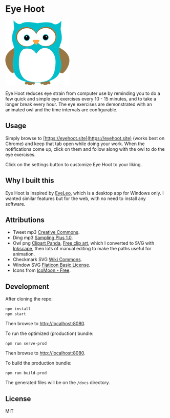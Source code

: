# Eye Hoot

![Owl](images/owl-small.png "Owl")

Eye Hoot reduces eye strain from computer use by reminding you to do a few quick and simple eye exercises every 10 - 15 minutes, and to take a longer break every hour. The eye exercises are demonstrated with an animated owl and the time intervals are configurable.

## Usage

Simply browse to [https://eyehoot.site](https://eyehoot.site) (works best on Chrome) and keep that tab open while doing your work.
When the notifications come up, click on them and follow along with the owl to do the eye exercises.

Click on the settings button to customize Eye Hoot to your liking.

## Why I built this

Eye Hoot is inspired by [EyeLeo](http://eyeleo.com/overview), which is a desktop app for Windows only.
I wanted similar features but for the web, with no need to install any software.

## Attributions

* Tweet mp3 [Creative Commons](https://notificationsounds.com/message-tones/rvrb2-15).
* Ding mp3 [Sampling Plus 1.0](http://soundbible.com/1424-Air-Plane-Ding.html).
* Owl png [Clipart Panda](http://www.clipartpanda.com/clipart_images/owl-clipart-post-3-4374931), [Free clip art](http://www.clipartpanda.com/categories/owl-clip-art-free-cute), which I converted to SVG with [Inkscape](https://inkscape.org/en/), then lots of manual editing to make the paths useful for animation.
* Checkmark SVG [Wiki Commons](https://commons.wikimedia.org/wiki/File:Echo_curation_alt_check_mark.svg).
* Window SVG [Flaticon Basic License](https://www.shareicon.net/window-decoration-curtains-furniture-and-household-construction-and-tools-846321).
* Icons from [IcoMoon - Free](https://icomoon.io/app/#/select).

## Development

After cloning the repo:

```shell
npm install
npm start
```

Then browse to [http://localhost:8080](http://localhost:8080).

To run the optimized (production) bundle:

```shell
npm run serve-prod
```

Then browse to [http://localhost:8080](http://localhost:8080).

To build the production bundle:

```shell
npm run build-prod
```

The generated files will be on the `/docs` directory.

## License

MIT
